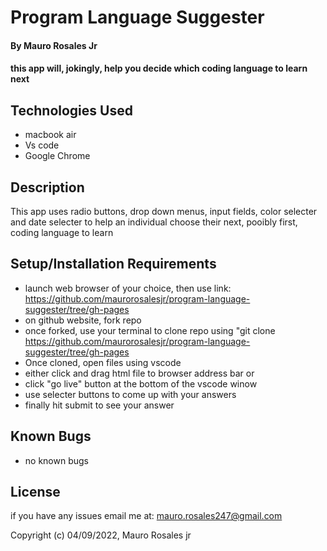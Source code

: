 # Program Language Suggester

#### By Mauro Rosales Jr

#### this app will, jokingly, help you decide which coding language to learn next

## Technologies Used

* macbook air
* Vs code
* Google Chrome


## Description

This app uses radio buttons, drop down menus, input fields, color selecter and date selecter to help an individual choose their next, pooibly first, coding language to learn

## Setup/Installation Requirements

* launch web browser of your choice, then use link: https://github.com/maurorosalesjr/program-language-suggester/tree/gh-pages
* on github website, fork repo
* once forked, use your terminal to clone repo using "git clone https://github.com/maurorosalesjr/program-language-suggester/tree/gh-pages
* Once cloned, open files using vscode
* either click and drag html file to browser address bar or
* click "go live" button at the bottom of the vscode winow
* use selecter buttons to come up with your answers
* finally hit submit to see your answer

 



## Known Bugs

*  no known bugs


## License

if you have any issues email me at: mauro.rosales247@gmail.com

Copyright (c) 04/09/2022, Mauro Rosales jr
